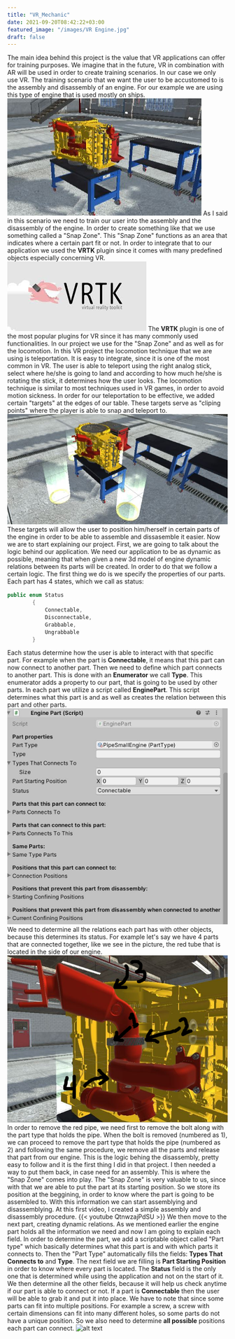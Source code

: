 ```yaml
---
title: "VR_Mechanic"
date: 2021-09-20T08:42:22+03:00
featured_image: "/images/VR Engine.jpg"
draft: false
---
```


The main idea behind this project is the value that VR applications can offer for training purposes. We imagine that in the future, VR in combination with AR will be used in order to create training scenarios.
In our case we only use VR. The training scenario that we want the user to be accustomed to is the assembly and disassembly of an engine. For our example we are using this type of engine that is used mostly on
ships.
![alt text](https://raw.githubusercontent.com/petrosKon/Kontrazis/master/static/images/VR%20Engine.JPG)
As I said in this scenario we need to train our user into the assembly and the disassembly of the engine. In order to create something like that we use something called a "Snap Zone". This "Snap Zone" functions 
as an area that indicates where a certain part fit or not. In order to integrate that to our application we used the **VRTK** plugin since it comes with many predefined objects especially concerning VR.
![alt text](https://raw.githubusercontent.com/petrosKon/Kontrazis/master/static/images/VRTK%20Plugin.jpg)
The **VRTK** plugin is one of the most popular plugins for VR since it has many commonly used functionalities. In our project we use for the "Snap Zone" and as well as for the locomotion. In this VR project the locomotion technique
that we are using is teleportation. It is easy to integrate, since it is one of the most common in VR. The user is able to teleport using the right analog stick, select where he/she is going to land and according to how much he/she is rotating the 
stick, it determines how the user looks. The locomotion technique is similar to most techniques used in VR games, in order to avoid motion sickness.
In order for our teleportation to be effective, we added certain "targets" at the edges of our table. These targets serve as "cliping points" where the player is able to snap and teleport to.
![alt text](https://raw.githubusercontent.com/petrosKon/Kontrazis/master/static/images/Teleport%20Targets.JPG)
These targets will allow the user to position him/herself in certain parts of the engine in order to be able to assemble and dissasemble it easier.
Now we are to start explaining our project. First, we are going to talk about the logic behind our application. We need our application to be as dynamic as possible, meaning that when given a new 3d model of engine dynamic relations between its parts will be created.
In order to do that we follow a certain logic. The first thing we do is we specify the properties of our parts. Each part has 4 states, which we call as status:
```C#
public enum Status
        {
            Connectable,
            Disconnectable,
            Grabbable,
            Ungrabbable
        }
```
Each status determine how the user is able to interact with that specific part. For example when the part is **Connectable**, it means that this part can now connect to another part. Then we need to define which part connects to another part. This is done with an **Enumerator** we call **Type**. 
This enumerator adds a property to our part, that is going to be used by other parts. In each part we utilize a script called **EnginePart**. This script determines what this part is and as well as creates the relation between this part and other parts.
![alt text](https://raw.githubusercontent.com/petrosKon/Kontrazis/master/static/images/Engine%20Part%20Script.JPG)
We need to determine all the relations each part has with other objects, because this determines its status. For example let's say we have 4 parts that are connected together, like we see in the picture, the red tube that is located in the side of our engine.
![alt text](https://raw.githubusercontent.com/petrosKon/Kontrazis/master/static/images/Red%20tubes%20-%20Numbered.png)
In order to remove the red pipe, we need first to remove the bolt along with the part type that holds the pipe. When the bolt is removed (numbered as 1), we can proceed to remove the part type that holds the pipe (numbered as 2) and following the same procedure, we remove all the parts and release that part from our engine.
This is the logic behing the disassembly, pretty easy to follow and it is the first thing I did in that project. I then needed a way to put them back, in case need for an assembly. This is where the "Snap Zone" comes into play.
The "Snap Zone" is very valuable to us, since with that we are able to put the part at its starting position. So we store its position at the beggining, in order to know where the part is going to be assembled to.
With this information we can start assemblying and disassemblying. At this first video, I created a simple assembly and disassembly procedure.
{{< youtube QtnwzajPdSU >}}
We then move to the next part, creating dynamic relations. As we mentioned earlier the engine part holds all the information we need and now I am going to explain each field. In order to determine the part, we add a scriptable object called "Part type" which basically determines what this part is and with which parts it connects to.
Then the "Part Type" automatically fills the fields: **Types That Connects to** and **Type**. The next field we are filling is **Part Starting Position** in order to know where every part is located. The **Status** field is the only one that is determined while using the application and not on the start of it.
We then determine all the other fields, because it will help us check anytime if our part is able to connect or not. If a part is **Connectable** then the user will be able to grab it and put it into place. We have to note that since some parts can fit into multiple positions. For example a screw, a screw with certain dimensions can 
fit into many different holes, so some parts do not have a unique position. So we also need to determine **all possible** positions each part can connect.
![alt text]()


